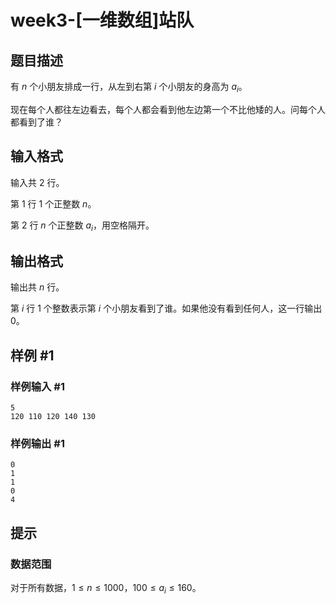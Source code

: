 # week3-[一维数组]站队

## 题目描述

有 $n$ 个小朋友排成一行，从左到右第 $i$ 个小朋友的身高为 $a_i$。

现在每个人都往左边看去，每个人都会看到他左边第一个不比他矮的人。问每个人都看到了谁？

## 输入格式

输入共 $2$ 行。

第 $1$ 行 $1$ 个正整数 $n$。

第 $2$ 行 $n$ 个正整数 $a_i$，用空格隔开。

## 输出格式

输出共 $n$ 行。

第 $i$ 行 $1$ 个整数表示第 $i$ 个小朋友看到了谁。如果他没有看到任何人，这一行输出 $0$。

## 样例 #1

### 样例输入 #1

```
5
120 110 120 140 130
```

### 样例输出 #1

```
0
1
1
0
4
```

## 提示

### 数据范围

对于所有数据，$1\leq n\leq 1000$，$100 \leq a_i \leq 160$。